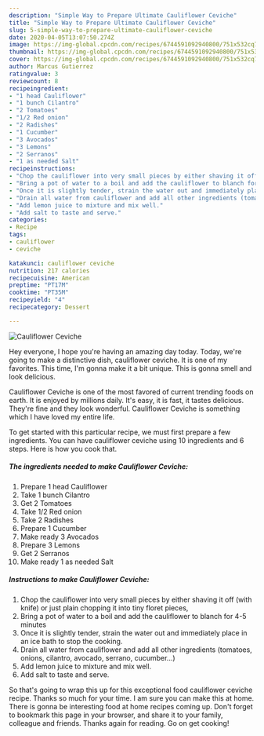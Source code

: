 ```yaml
---
description: "Simple Way to Prepare Ultimate Cauliflower Ceviche"
title: "Simple Way to Prepare Ultimate Cauliflower Ceviche"
slug: 5-simple-way-to-prepare-ultimate-cauliflower-ceviche
date: 2020-04-05T13:07:50.274Z
image: https://img-global.cpcdn.com/recipes/6744591092940800/751x532cq70/cauliflower-ceviche-recipe-main-photo.jpg
thumbnail: https://img-global.cpcdn.com/recipes/6744591092940800/751x532cq70/cauliflower-ceviche-recipe-main-photo.jpg
cover: https://img-global.cpcdn.com/recipes/6744591092940800/751x532cq70/cauliflower-ceviche-recipe-main-photo.jpg
author: Marcus Gutierrez
ratingvalue: 3
reviewcount: 8
recipeingredient:
- "1 head Cauliflower"
- "1 bunch Cilantro"
- "2 Tomatoes"
- "1/2 Red onion"
- "2 Radishes"
- "1 Cucumber"
- "3 Avocados"
- "3 Lemons"
- "2 Serranos"
- "1 as needed Salt"
recipeinstructions:
- "Chop the cauliflower into very small pieces by either shaving it off (with knife) or just plain chopping it into tiny floret pieces,"
- "Bring a pot of water to a boil and add the cauliflower to blanch for 4-5 minutes"
- "Once it is slightly tender, strain the water out and immediately place in an ice bath to stop the cooking."
- "Drain all water from cauliflower and add all other ingredients (tomatoes, onions, cilantro, avocado, serrano, cucumber...)"
- "Add lemon juice to mixture and mix well."
- "Add salt to taste and serve."
categories:
- Recipe
tags:
- cauliflower
- ceviche

katakunci: cauliflower ceviche 
nutrition: 217 calories
recipecuisine: American
preptime: "PT17M"
cooktime: "PT35M"
recipeyield: "4"
recipecategory: Dessert

---
```



![Cauliflower Ceviche](https://img-global.cpcdn.com/recipes/6744591092940800/751x532cq70/cauliflower-ceviche-recipe-main-photo.jpg)

Hey everyone, I hope you're having an amazing day today. Today, we're going to make a distinctive dish, cauliflower ceviche. It is one of my favorites. This time, I'm gonna make it a bit unique. This is gonna smell and look delicious.

Cauliflower Ceviche is one of the most favored of current trending foods on earth. It is enjoyed by millions daily. It's easy, it is fast, it tastes delicious. They're fine and they look wonderful. Cauliflower Ceviche is something which I have loved my entire life.




To get started with this particular recipe, we must first prepare a few ingredients. You can have cauliflower ceviche using 10 ingredients and 6 steps. Here is how you cook that.

##### The ingredients needed to make Cauliflower Ceviche:

1. Prepare 1 head Cauliflower
1. Take 1 bunch Cilantro
1. Get 2 Tomatoes
1. Take 1/2 Red onion
1. Take 2 Radishes
1. Prepare 1 Cucumber
1. Make ready 3 Avocados
1. Prepare 3 Lemons
1. Get 2 Serranos
1. Make ready 1 as needed Salt




##### Instructions to make Cauliflower Ceviche:

1. Chop the cauliflower into very small pieces by either shaving it off (with knife) or just plain chopping it into tiny floret pieces,
1. Bring a pot of water to a boil and add the cauliflower to blanch for 4-5 minutes
1. Once it is slightly tender, strain the water out and immediately place in an ice bath to stop the cooking.
1. Drain all water from cauliflower and add all other ingredients (tomatoes, onions, cilantro, avocado, serrano, cucumber...)
1. Add lemon juice to mixture and mix well.
1. Add salt to taste and serve.




So that's going to wrap this up for this exceptional food cauliflower ceviche recipe. Thanks so much for your time. I am sure you can make this at home. There is gonna be interesting food at home recipes coming up. Don't forget to bookmark this page in your browser, and share it to your family, colleague and friends. Thanks again for reading. Go on get cooking!
